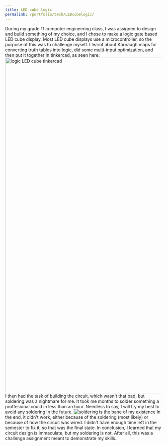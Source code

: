 ```yaml
---
title: LED cube logic
permalink: /portfolio/tech/LEDcubelogic/
---
```

During my grade 11 computer engineering class, I was assigned to design and build something of my choice, and I chose to make a logic gate based LED cube display.
Most LED cube displays use a microcontroller, so the purpose of this was to challenge myself.
I learnt about Karnaugh maps for converting truth tables into logic, did some multi-input optimization, and then put it together in tinkercad, as seen here:
<img width="1920" height="1080" alt="logic LED cube tinkercad" src="https://github.com/user-attachments/assets/102a4967-5e93-4002-88d4-2eeb690578ed" />
I then had the task of building the circuit, which wasn't that bad, but soldering was a nightmare for me.
It took me months to solder something a proffesional could in less than an hour.
Needless to say, I will try my best to avoid any soldering in the future.
![soldering is the bane of my existence](https://github.com/user-attachments/assets/c8f08970-8ddb-43a6-8852-e9c1f764daca)
In the end, it didn't work, either because of the soldering (most likely) or because of how the circuit was wired.
I didn't have enough time left in the semester to fix it, so that was the final state.
In conclusion, I learned that my circuit design is immaculate, but my soldering is not.
After all, this was a challenge assignment meant to demonstrate my skills.
